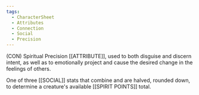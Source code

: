 ```yaml
---
tags:
  - CharacterSheet
  - Attributes
  - Connection
  - Social
  - Precision
---
```

(CON) Spiritual Precision [[ATTRIBUTE]], used to both disguise and discern intent, as well as to emotionally project and cause the desired change in the feelings of others.

One of three [[SOCIAL]] stats that combine and are halved, rounded down, to determine a creature's available [[SPIRIT POINTS]] total.